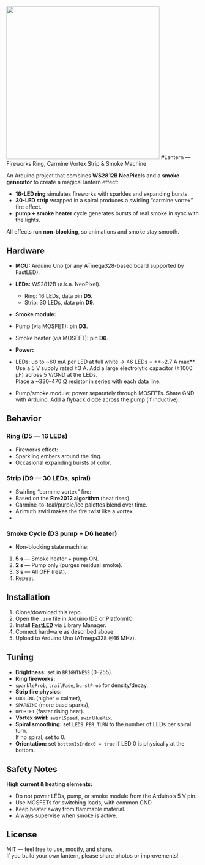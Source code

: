 <img src="docs/smokey_lantern.gif" width="400">
#Lantern — Fireworks Ring, Carmine Vortex Strip & Smoke Machine

An Arduino project that combines **WS2812B NeoPixels** and a **smoke generator** to create a magical lantern effect:
- **16-LED ring** simulates fireworks with sparkles and expanding bursts.  
- **30-LED strip** wrapped in a spiral produces a swirling “carmine vortex” fire effect.  
- **pump + smoke heater** cycle generates bursts of real smoke in sync with the lights.  

All effects run **non-blocking**, so animations and smoke stay smooth.

## Hardware
- **MCU:** Arduino Uno (or any ATmega328-based board supported by FastLED).  
- **LEDs:** WS2812B (a.k.a. NeoPixel).
  - Ring: 16 LEDs, data pin **D5**.
  - Strip: 30 LEDs, data pin **D9**.

- **Smoke module:**
 - Pump (via MOSFET): pin **D3**.
 - Smoke heater (via MOSFET): pin **D6**.

- **Power:**
 - LEDs: up to ~60 mA per LED at full white → 46 LEDs = **~2.7 A max**.  
   Use a 5 V supply rated ≥3 A. Add a large electrolytic capacitor (≥1000 µF) across 5 V/GND at the LEDs.  
   Place a ~330–470 Ω resistor in series with each data line.
 - Pump/smoke module: power separately through MOSFETs. Share GND with Arduino. Add a flyback diode across the pump (if inductive).

## Behavior
### Ring (D5 — 16 LEDs)
- Fireworks effect:
 - Sparkling embers around the ring.
 - Occasional expanding bursts of color.

### Strip (D9 — 30 LEDs, spiral)
- Swirling “carmine vortex” fire:
 - Based on the **Fire2012 algorithm** (heat rises).
 - Carmine-to-teal/purple/ice palettes blend over time.
 - Azimuth swirl makes the fire twist like a vortex.
 - 
### Smoke Cycle (D3 pump + D6 heater)
- Non-blocking state machine:
 1. **5 s** — Smoke heater + pump ON.
 2. **2 s** — Pump only (purges residual smoke).
 3. **3 s** — All OFF (rest).
 4. Repeat.

## Installation

1. Clone/download this repo.
2. Open the `.ino` file in Arduino IDE or PlatformIO.
3. Install [**FastLED**](https://fastled.io/) via Library Manager.
4. Connect hardware as described above.
5. Upload to Arduino Uno (ATmega328 @16 MHz).

## Tuning
- **Brightness:** set in `BRIGHTNESS` (0–255).
- **Ring fireworks:**
 - `sparkleProb`, `trailFade`, `burstProb` for density/decay.
- **Strip fire physics:**
 - `COOLING` (higher = calmer),  
 - `SPARKING` (more base sparks),  
 - `UPDRIFT` (faster rising heat).
- **Vortex swirl:** `swirlSpeed`, `swirlHueMix`.
- **Spiral smoothing:** set `LEDS_PER_TURN` to the number of LEDs per spiral turn.  
 If no spiral, set to 0.
- **Orientation:** set `bottomIsIndex0 = true` if LED 0 is physically at the bottom.

## Safety Notes
**High current & heating elements:**
- Do not power LEDs, pump, or smoke module from the Arduino’s 5 V pin.  
- Use MOSFETs for switching loads, with common GND.  
- Keep heater away from flammable material.  
- Always supervise when smoke is active.

## License
MIT — feel free to use, modify, and share.  
If you build your own lantern, please share photos or improvements!



